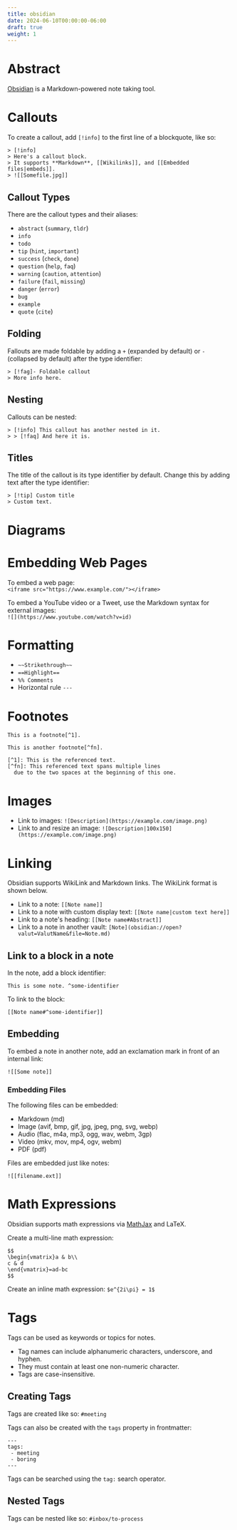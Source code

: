 ```yaml
---
title: obsidian
date: 2024-06-10T00:00:00-06:00
draft: true
weight: 1
---
```


# Abstract
[Obsidian](https://obsidian.md) is a Markdown-powered note taking tool.

# Callouts
To create a callout, add `[!info]` to the first line of a blockquote, like so:  
```
> [!info]
> Here's a callout block.
> It supports **Markdown**, [[Wikilinks]], and [[Embedded files|embeds]].
> ![[Somefile.jpg]]
```

## Callout Types
There are the callout types and their aliases:
* `abstract` (`summary`, `tldr`)
* `info`
* `todo`
* `tip` (`hint`, `important`)
* `success` (`check`, `done`)
* `question` (`help`, `faq`)
* `warning` (`caution`, `attention`)
* `failure` (`fail`, `missing`)
* `danger` (`error`)
* `bug` 
* `example`
* `quote` (`cite`)

## Folding
Fallouts are made foldable by adding a `+` (expanded by default) or `-` (collapsed by default) after the type identifier:
```
> [!fag]- Foldable callout
> More info here.
```

## Nesting
Callouts can be nested:
```
> [!info] This callout has another nested in it.
> > [!faq] And here it is.
```

## Titles
The title of the callout is its type identifier by default. Change this by adding text after the type identifier:
```
> [!tip] Custom title
> Custom text.
```

# Diagrams

# Embedding Web Pages
To embed a web page:  
`<iframe src="https://www.example.com/"></iframe>`

To embed a YouTube video or a Tweet, use the Markdown syntax for external images:  
`![](https://www.youtube.com/watch?v=id)`

# Formatting
* `~~Strikethrough~~`  
* `==Highlight==`  
* `%% Comments`
* Horizontal rule `---`

# Footnotes
```
This is a footnote[^1].

This is another footnote[^fn].

[^1]: This is the referenced text.  
[^fn]: This referenced text spans multiple lines
  due to the two spaces at the beginning of this one.
```

# Images
* Link to images: `![Description](https://example.com/image.png)`
* Link to and resize an image: `![Description|100x150](https://example.com/image.png)`

# Linking
Obsidian supports WikiLink and Markdown links. The WikiLink format is shown below.
* Link to a note: `[[Note name]]`
* Link to a note with custom display text: `[[Note name|custom text here]]`
* Link to a note's heading: `[[Note name#Abstract]]`
* Link to a note in another vault: `[Note](obsidian://open?valut=ValutName&file=Note.md)`

## Link to a block in a note
In the note, add a block identifier:
```
This is some note. ^some-identifier
```

To link to the block:  
```
[[Note name#^some-identifier]]
```

## Embedding
To embed a note in another note, add an exclamation mark in front of an internal link:
```
![[Some note]]
```

### Embedding Files
The following files can be embedded:
* Markdown (md)
* Image (avif, bmp, gif, jpg, jpeg, png, svg, webp)
* Audio (flac, m4a, mp3, ogg, wav, webm, 3gp)
* Video (mkv, mov, mp4, ogv, webm)
* PDF (pdf)

Files are embedded just like notes:
```
![[filename.ext]]
```

# Math Expressions
Obsidian supports math expressions via [MathJax](https://docs.mathjax.org/en/latest/basic/mathjax.htm) and LaTeX.

Create a multi-line math expression:
```
$$
\begin{vmatrix}a & b\\
c & d
\end{vmatrix}=ad-bc
$$
```

Create an inline math expression: `$e^{2i\pi} = 1$`

# Tags
Tags can be used as keywords or topics for notes. 
* Tag names can include alphanumeric characters, underscore, and hyphen. 
* They must contain at least one non-numeric character.
* Tags are case-insensitive.

## Creating Tags
Tags are created like so: `#meeting`

Tags can also be created with the `tags` property in frontmatter:
```
---
tags:
 - meeting
 - boring
---
```

Tags can be searched using the `tag:` search operator.

## Nested Tags
Tags can be nested like so: `#inbox/to-process`